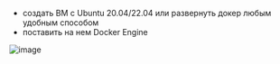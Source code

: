 * создать ВМ с Ubuntu 20.04/22.04 или развернуть докер любым удобным способом
* поставить на нем Docker Engine

![image](https://user-images.githubusercontent.com/40095258/231465293-ea0546ae-4309-435f-ac18-c2b426b6f05d.png)

